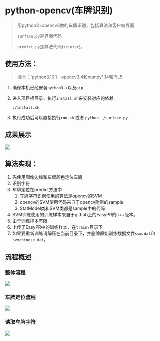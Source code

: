 # python-opencv(车牌识别)

> 用python3+opencv3做的车牌识别，包括算法和客户端界面
> 
> `surface.py`是界面代码
> 
> `predict.py`是算法代码(`tkinter`)。

## 使用方法：

>版本：`python3.10.1，opencv3.4和numpy1.14和PIL5<br>

1. 确保本机已经安装`python3.x`以及`pip`

2. 进入项目根目录，执行`install.sh`来安装对应的依赖

   ```
   ./install.sh
   ```

3. 执行成功后可以直接执行`run.sh` 或者 `python ./surface.py`

## 成果展示

![](./Screenshots/分析结果成功1.png)


## 算法实现：

1. 先使用图像边缘和车牌颜色定位车牌
2. 识别字符
3. 车牌定位在predict方法中
   1. 车牌字符识别使用的算法是opencv的SVM
   2. opencv的SVM使用代码来自于opencv附带的sample
   3. StatModel类和SVM类都是sample中的代码
4. SVM训练使用的训练样本来自于github上的EasyPR的c++版本。
5. 由于训练样本有限
6. 上传了EasyPR中的训练样本，在`train\`目录下
7. 如果要重新训练请解压在当前目录下，并删除原始训练数据文件`svm.dat`和`svmchinese.dat`。

## 流程概述

### 整体流程

![](./Screenshots/流程图.png)

### 车牌定位流程

![](./Screenshots/车牌定位过程.png)

### 读取车牌字符

![](./Screenshots/读取车牌字符.png)
